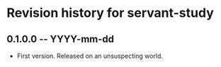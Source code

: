 # Revision history for servant-study

## 0.1.0.0 -- YYYY-mm-dd

* First version. Released on an unsuspecting world.

